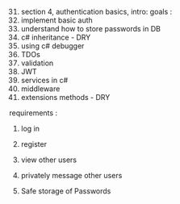 31. section 4, authentication basics, intro:
goals :
 1. implement basic auth
 2. understand how to store passwords in DB
 3. c# inheritance - DRY
 4. using c# debugger
 5. TDOs
 6. validation
 7. JWT
 8. services in c#
 9. middleware
 10. extensions methods - DRY 

 requirements : 
  1. log in
  2. register
  3. view other users
  4. privately message other users

32. Safe storage of Passwords
